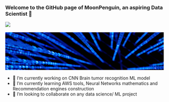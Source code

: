 ### Welcome to the GitHub page of MoonPenguin, an aspiring Data Scientist 👋

<!-- LinkedIn-->
<a href="https://www.linkedin.com/in/boris-nedyalkov-768834137/">
    <img src="https://img.shields.io/badge/linkedin-%230077B5.svg?style=for-the-badge&logo=linkedin" />
</a>

![My Image](/nail_image.jpg)

- 🔭 I’m currently working on CNN Brain tumor recognition ML model
- 🌱 I’m currently learning AWS tools, Neural Networks mathematics and Recommendation engines construction
- 👯 I’m looking to collaborate on any data science/ ML project

<!--
**Gandalfdore/Gandalfdore** is a ✨ _special_ ✨ repository because its `README.md` (this file) appears on your GitHub profile.

Here are some ideas to get you started:

- 🔭 I’m currently working on ...
- 🌱 I’m currently learning ...
- 👯 I’m looking to collaborate on ...
- 🤔 I’m looking for help with ...
- 💬 Ask me about ...
- 📫 How to reach me: ...
- 😄 Pronouns: ...
- ⚡ Fun fact: ...

https://github.com/Gandalfdore/Gandalfdore/blob/main/nail_image.jpg
-->
